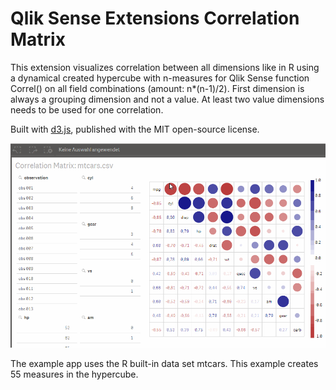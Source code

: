 Qlik Sense Extensions Correlation Matrix
========================================

This extension visualizes correlation between all dimensions like in R using a dynamical created hypercube with n-measures for Qlik Sense function Correl() on all field combinations (amount: n*(n-1)/2).
First dimension is always a grouping dimension and not a value. At least two value dimensions needs to be used for one correlation.

Built with <a href="https://github.com/mbostock/d3">d3.js</a>, published with the MIT open-source license.

![Correlation Matrix in Qlik Sense](CorrelationMatrix.gif)

The example app uses the R built-in data set mtcars. This example creates 55 measures in the hypercube.
